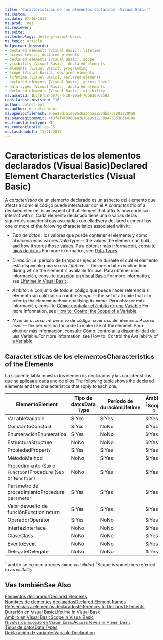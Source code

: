 ```yaml
---
title: "Características de los elementos declarados (Visual Basic)"
ms.custom: 
ms.date: 07/20/2015
ms.prod: .net
ms.reviewer: 
ms.suite: 
ms.technology: devlang-visual-basic
ms.topic: article
helpviewer_keywords:
- declared elements [Visual Basic], lifetime
- access levels, declared elements
- declared elements [Visual Basic], scope
- visibility [Visual Basic], declared elements
- elements [Visual Basic], programming
- scope [Visual Basic], declared elements
- lifetime [Visual Basic], declared elements
- declared elements [Visual Basic], access level
- data types [Visual Basic], declared elements
- declared elements [Visual Basic], visibility
ms.assetid: 1bc40fb8-b67c-4428-90a4-76b630ae2583
caps.latest.revision: "16"
author: dotnet-bot
ms.author: dotnetcontent
ms.openlocfilehash: 26ee27d3a1d085c6ab45ae850dbdac700aa208a9
ms.sourcegitcommit: 4f3fef493080a43e70e951223894768d36ce430a
ms.translationtype: MT
ms.contentlocale: es-ES
ms.lasthandoff: 11/21/2017
---
```

# <a name="declared-element-characteristics-visual-basic"></a><span data-ttu-id="cc6c8-102">Características de los elementos declarados (Visual Basic)</span><span class="sxs-lookup"><span data-stu-id="cc6c8-102">Declared Element Characteristics (Visual Basic)</span></span>
<span data-ttu-id="cc6c8-103">A *característica* de un elemento declarado es un aspecto del elemento que afecta a cómo el código puede interactuar con él.</span><span class="sxs-lookup"><span data-stu-id="cc6c8-103">A *characteristic* of a declared element is an aspect of that element that affects how code can interact with it.</span></span> <span data-ttu-id="cc6c8-104">Cada elemento declarado tiene una o varias de las siguientes características asociadas con ella:</span><span class="sxs-lookup"><span data-stu-id="cc6c8-104">Every declared element has one or more of the following characteristics associated with it:</span></span>  
  
-   <span data-ttu-id="cc6c8-105">*Tipo de datos* : los valores que puede contener el elemento y cómo almacena esos valores.</span><span class="sxs-lookup"><span data-stu-id="cc6c8-105">*Data type* — the values the element can hold, and how it stores those values.</span></span> <span data-ttu-id="cc6c8-106">Para obtener más información, consulte [tipos de datos](../../../../visual-basic/language-reference/data-types/data-type-summary.md).</span><span class="sxs-lookup"><span data-stu-id="cc6c8-106">For more information, see [Data Types](../../../../visual-basic/language-reference/data-types/data-type-summary.md).</span></span>  
  
-   <span data-ttu-id="cc6c8-107">*Duración* : el período de tiempo de ejecución durante el cual el elemento está disponible para su uso.</span><span class="sxs-lookup"><span data-stu-id="cc6c8-107">*Lifetime* — the period of execution time during which the element is available for use.</span></span> <span data-ttu-id="cc6c8-108">Para obtener más información, consulte [duración en Visual Basic](../../../../visual-basic/programming-guide/language-features/declared-elements/lifetime.md).</span><span class="sxs-lookup"><span data-stu-id="cc6c8-108">For more information, see [Lifetime in Visual Basic](../../../../visual-basic/programming-guide/language-features/declared-elements/lifetime.md).</span></span>  
  
-   <span data-ttu-id="cc6c8-109">*Ámbito* : el conjunto de todo el código que puede hacer referencia al elemento sin calificar su nombre.</span><span class="sxs-lookup"><span data-stu-id="cc6c8-109">*Scope* — the set of all code that can refer to the element without qualifying its name.</span></span> <span data-ttu-id="cc6c8-110">Para obtener más información, consulte [Cómo: controlar el ámbito de una Variable](../../../../visual-basic/programming-guide/language-features/declared-elements/how-to-control-the-scope-of-a-variable.md).</span><span class="sxs-lookup"><span data-stu-id="cc6c8-110">For more information, see [How to: Control the Scope of a Variable](../../../../visual-basic/programming-guide/language-features/declared-elements/how-to-control-the-scope-of-a-variable.md).</span></span>  
  
-   <span data-ttu-id="cc6c8-111">*Nivel de acceso* : el permiso de código hacer uso del elemento.</span><span class="sxs-lookup"><span data-stu-id="cc6c8-111">*Access level* — the permission for code to make use of the element.</span></span> <span data-ttu-id="cc6c8-112">Para obtener más información, consulte [Cómo: controlar la disponibilidad de una Variable](../../../../visual-basic/programming-guide/language-features/declared-elements/how-to-control-the-availability-of-a-variable.md).</span><span class="sxs-lookup"><span data-stu-id="cc6c8-112">For more information, see [How to: Control the Availability of a Variable](../../../../visual-basic/programming-guide/language-features/declared-elements/how-to-control-the-availability-of-a-variable.md).</span></span>  
  
## <a name="characteristics-of-the-elements"></a><span data-ttu-id="cc6c8-113">Características de los elementos</span><span class="sxs-lookup"><span data-stu-id="cc6c8-113">Characteristics of the Elements</span></span>  
 <span data-ttu-id="cc6c8-114">La siguiente tabla muestra los elementos declarados y las características que se aplican a cada uno de ellos.</span><span class="sxs-lookup"><span data-stu-id="cc6c8-114">The following table shows the declared elements and the characteristics that apply to each one.</span></span>  
  
|<span data-ttu-id="cc6c8-115">Elemento</span><span class="sxs-lookup"><span data-stu-id="cc6c8-115">Element</span></span>|<span data-ttu-id="cc6c8-116">Tipo de datos</span><span class="sxs-lookup"><span data-stu-id="cc6c8-116">Data Type</span></span>|<span data-ttu-id="cc6c8-117">Período de duración</span><span class="sxs-lookup"><span data-stu-id="cc6c8-117">Lifetime</span></span>|<span data-ttu-id="cc6c8-118">Ámbito <sup>1</sup></span><span class="sxs-lookup"><span data-stu-id="cc6c8-118">Scope <sup>1</sup></span></span>|<span data-ttu-id="cc6c8-119">Nivel de acceso</span><span class="sxs-lookup"><span data-stu-id="cc6c8-119">Access Level</span></span>|  
|-------------|---------------|--------------|------------------------|------------------|  
|<span data-ttu-id="cc6c8-120">Variable</span><span class="sxs-lookup"><span data-stu-id="cc6c8-120">Variable</span></span>|<span data-ttu-id="cc6c8-121">Sí</span><span class="sxs-lookup"><span data-stu-id="cc6c8-121">Yes</span></span>|<span data-ttu-id="cc6c8-122">Sí</span><span class="sxs-lookup"><span data-stu-id="cc6c8-122">Yes</span></span>|<span data-ttu-id="cc6c8-123">Sí</span><span class="sxs-lookup"><span data-stu-id="cc6c8-123">Yes</span></span>|<span data-ttu-id="cc6c8-124">Sí</span><span class="sxs-lookup"><span data-stu-id="cc6c8-124">Yes</span></span>|  
|<span data-ttu-id="cc6c8-125">Constante</span><span class="sxs-lookup"><span data-stu-id="cc6c8-125">Constant</span></span>|<span data-ttu-id="cc6c8-126">Sí</span><span class="sxs-lookup"><span data-stu-id="cc6c8-126">Yes</span></span>|<span data-ttu-id="cc6c8-127">No</span><span class="sxs-lookup"><span data-stu-id="cc6c8-127">No</span></span>|<span data-ttu-id="cc6c8-128">Sí</span><span class="sxs-lookup"><span data-stu-id="cc6c8-128">Yes</span></span>|<span data-ttu-id="cc6c8-129">Sí</span><span class="sxs-lookup"><span data-stu-id="cc6c8-129">Yes</span></span>|  
|<span data-ttu-id="cc6c8-130">Enumeración</span><span class="sxs-lookup"><span data-stu-id="cc6c8-130">Enumeration</span></span>|<span data-ttu-id="cc6c8-131">Sí</span><span class="sxs-lookup"><span data-stu-id="cc6c8-131">Yes</span></span>|<span data-ttu-id="cc6c8-132">No</span><span class="sxs-lookup"><span data-stu-id="cc6c8-132">No</span></span>|<span data-ttu-id="cc6c8-133">Sí</span><span class="sxs-lookup"><span data-stu-id="cc6c8-133">Yes</span></span>|<span data-ttu-id="cc6c8-134">Sí</span><span class="sxs-lookup"><span data-stu-id="cc6c8-134">Yes</span></span>|  
|<span data-ttu-id="cc6c8-135">Estructura</span><span class="sxs-lookup"><span data-stu-id="cc6c8-135">Structure</span></span>|<span data-ttu-id="cc6c8-136">No</span><span class="sxs-lookup"><span data-stu-id="cc6c8-136">No</span></span>|<span data-ttu-id="cc6c8-137">No</span><span class="sxs-lookup"><span data-stu-id="cc6c8-137">No</span></span>|<span data-ttu-id="cc6c8-138">Sí</span><span class="sxs-lookup"><span data-stu-id="cc6c8-138">Yes</span></span>|<span data-ttu-id="cc6c8-139">Sí</span><span class="sxs-lookup"><span data-stu-id="cc6c8-139">Yes</span></span>|  
|<span data-ttu-id="cc6c8-140">Propiedad</span><span class="sxs-lookup"><span data-stu-id="cc6c8-140">Property</span></span>|<span data-ttu-id="cc6c8-141">Sí</span><span class="sxs-lookup"><span data-stu-id="cc6c8-141">Yes</span></span>|<span data-ttu-id="cc6c8-142">Sí</span><span class="sxs-lookup"><span data-stu-id="cc6c8-142">Yes</span></span>|<span data-ttu-id="cc6c8-143">Sí</span><span class="sxs-lookup"><span data-stu-id="cc6c8-143">Yes</span></span>|<span data-ttu-id="cc6c8-144">Sí</span><span class="sxs-lookup"><span data-stu-id="cc6c8-144">Yes</span></span>|  
|<span data-ttu-id="cc6c8-145">Método</span><span class="sxs-lookup"><span data-stu-id="cc6c8-145">Method</span></span>|<span data-ttu-id="cc6c8-146">No</span><span class="sxs-lookup"><span data-stu-id="cc6c8-146">No</span></span>|<span data-ttu-id="cc6c8-147">Sí</span><span class="sxs-lookup"><span data-stu-id="cc6c8-147">Yes</span></span>|<span data-ttu-id="cc6c8-148">Sí</span><span class="sxs-lookup"><span data-stu-id="cc6c8-148">Yes</span></span>|<span data-ttu-id="cc6c8-149">Sí</span><span class="sxs-lookup"><span data-stu-id="cc6c8-149">Yes</span></span>|  
|<span data-ttu-id="cc6c8-150">Procedimiento (`Sub` o `Function`)</span><span class="sxs-lookup"><span data-stu-id="cc6c8-150">Procedure (`Sub` or `Function`)</span></span>|<span data-ttu-id="cc6c8-151">No</span><span class="sxs-lookup"><span data-stu-id="cc6c8-151">No</span></span>|<span data-ttu-id="cc6c8-152">Sí</span><span class="sxs-lookup"><span data-stu-id="cc6c8-152">Yes</span></span>|<span data-ttu-id="cc6c8-153">Sí</span><span class="sxs-lookup"><span data-stu-id="cc6c8-153">Yes</span></span>|<span data-ttu-id="cc6c8-154">Sí</span><span class="sxs-lookup"><span data-stu-id="cc6c8-154">Yes</span></span>|  
|<span data-ttu-id="cc6c8-155">Parámetro de procedimiento</span><span class="sxs-lookup"><span data-stu-id="cc6c8-155">Procedure parameter</span></span>|<span data-ttu-id="cc6c8-156">Sí</span><span class="sxs-lookup"><span data-stu-id="cc6c8-156">Yes</span></span>|<span data-ttu-id="cc6c8-157">Sí</span><span class="sxs-lookup"><span data-stu-id="cc6c8-157">Yes</span></span>|<span data-ttu-id="cc6c8-158">Sí</span><span class="sxs-lookup"><span data-stu-id="cc6c8-158">Yes</span></span>|<span data-ttu-id="cc6c8-159">No</span><span class="sxs-lookup"><span data-stu-id="cc6c8-159">No</span></span>|  
|<span data-ttu-id="cc6c8-160">Valor devuelto de función</span><span class="sxs-lookup"><span data-stu-id="cc6c8-160">Function return</span></span>|<span data-ttu-id="cc6c8-161">Sí</span><span class="sxs-lookup"><span data-stu-id="cc6c8-161">Yes</span></span>|<span data-ttu-id="cc6c8-162">Sí</span><span class="sxs-lookup"><span data-stu-id="cc6c8-162">Yes</span></span>|<span data-ttu-id="cc6c8-163">Sí</span><span class="sxs-lookup"><span data-stu-id="cc6c8-163">Yes</span></span>|<span data-ttu-id="cc6c8-164">No</span><span class="sxs-lookup"><span data-stu-id="cc6c8-164">No</span></span>|  
|<span data-ttu-id="cc6c8-165">Operador</span><span class="sxs-lookup"><span data-stu-id="cc6c8-165">Operator</span></span>|<span data-ttu-id="cc6c8-166">Sí</span><span class="sxs-lookup"><span data-stu-id="cc6c8-166">Yes</span></span>|<span data-ttu-id="cc6c8-167">No</span><span class="sxs-lookup"><span data-stu-id="cc6c8-167">No</span></span>|<span data-ttu-id="cc6c8-168">Sí</span><span class="sxs-lookup"><span data-stu-id="cc6c8-168">Yes</span></span>|<span data-ttu-id="cc6c8-169">Sí</span><span class="sxs-lookup"><span data-stu-id="cc6c8-169">Yes</span></span>|  
|<span data-ttu-id="cc6c8-170">Interfaz</span><span class="sxs-lookup"><span data-stu-id="cc6c8-170">Interface</span></span>|<span data-ttu-id="cc6c8-171">No</span><span class="sxs-lookup"><span data-stu-id="cc6c8-171">No</span></span>|<span data-ttu-id="cc6c8-172">No</span><span class="sxs-lookup"><span data-stu-id="cc6c8-172">No</span></span>|<span data-ttu-id="cc6c8-173">Sí</span><span class="sxs-lookup"><span data-stu-id="cc6c8-173">Yes</span></span>|<span data-ttu-id="cc6c8-174">Sí</span><span class="sxs-lookup"><span data-stu-id="cc6c8-174">Yes</span></span>|  
|<span data-ttu-id="cc6c8-175">Clase</span><span class="sxs-lookup"><span data-stu-id="cc6c8-175">Class</span></span>|<span data-ttu-id="cc6c8-176">No</span><span class="sxs-lookup"><span data-stu-id="cc6c8-176">No</span></span>|<span data-ttu-id="cc6c8-177">No</span><span class="sxs-lookup"><span data-stu-id="cc6c8-177">No</span></span>|<span data-ttu-id="cc6c8-178">Sí</span><span class="sxs-lookup"><span data-stu-id="cc6c8-178">Yes</span></span>|<span data-ttu-id="cc6c8-179">Sí</span><span class="sxs-lookup"><span data-stu-id="cc6c8-179">Yes</span></span>|  
|<span data-ttu-id="cc6c8-180">Evento</span><span class="sxs-lookup"><span data-stu-id="cc6c8-180">Event</span></span>|<span data-ttu-id="cc6c8-181">No</span><span class="sxs-lookup"><span data-stu-id="cc6c8-181">No</span></span>|<span data-ttu-id="cc6c8-182">No</span><span class="sxs-lookup"><span data-stu-id="cc6c8-182">No</span></span>|<span data-ttu-id="cc6c8-183">Sí</span><span class="sxs-lookup"><span data-stu-id="cc6c8-183">Yes</span></span>|<span data-ttu-id="cc6c8-184">Sí</span><span class="sxs-lookup"><span data-stu-id="cc6c8-184">Yes</span></span>|  
|<span data-ttu-id="cc6c8-185">Delegate</span><span class="sxs-lookup"><span data-stu-id="cc6c8-185">Delegate</span></span>|<span data-ttu-id="cc6c8-186">No</span><span class="sxs-lookup"><span data-stu-id="cc6c8-186">No</span></span>|<span data-ttu-id="cc6c8-187">No</span><span class="sxs-lookup"><span data-stu-id="cc6c8-187">No</span></span>|<span data-ttu-id="cc6c8-188">Sí</span><span class="sxs-lookup"><span data-stu-id="cc6c8-188">Yes</span></span>|<span data-ttu-id="cc6c8-189">Sí</span><span class="sxs-lookup"><span data-stu-id="cc6c8-189">Yes</span></span>|  
  
 <span data-ttu-id="cc6c8-190"><sup>1</sup> ámbito se conoce a veces como *visibilidad*.</span><span class="sxs-lookup"><span data-stu-id="cc6c8-190"><sup>1</sup> Scope is sometimes referred to as *visibility*.</span></span>  
  
## <a name="see-also"></a><span data-ttu-id="cc6c8-191">Vea también</span><span class="sxs-lookup"><span data-stu-id="cc6c8-191">See Also</span></span>  
 [<span data-ttu-id="cc6c8-192">Elementos declarados</span><span class="sxs-lookup"><span data-stu-id="cc6c8-192">Declared Elements</span></span>](../../../../visual-basic/programming-guide/language-features/declared-elements/index.md)  
 [<span data-ttu-id="cc6c8-193">Nombres de elementos declarados</span><span class="sxs-lookup"><span data-stu-id="cc6c8-193">Declared Element Names</span></span>](../../../../visual-basic/programming-guide/language-features/declared-elements/declared-element-names.md)  
 [<span data-ttu-id="cc6c8-194">Referencias a elementos declarados</span><span class="sxs-lookup"><span data-stu-id="cc6c8-194">References to Declared Elements</span></span>](../../../../visual-basic/programming-guide/language-features/declared-elements/references-to-declared-elements.md)  
 [<span data-ttu-id="cc6c8-195">Duración en Visual Basic</span><span class="sxs-lookup"><span data-stu-id="cc6c8-195">Lifetime in Visual Basic</span></span>](../../../../visual-basic/programming-guide/language-features/declared-elements/lifetime.md)  
 [<span data-ttu-id="cc6c8-196">Ámbito en Visual Basic</span><span class="sxs-lookup"><span data-stu-id="cc6c8-196">Scope in Visual Basic</span></span>](../../../../visual-basic/programming-guide/language-features/declared-elements/scope.md)  
 [<span data-ttu-id="cc6c8-197">Niveles de acceso en Visual Basic</span><span class="sxs-lookup"><span data-stu-id="cc6c8-197">Access levels in Visual Basic</span></span>](../../../../visual-basic/programming-guide/language-features/declared-elements/access-levels.md)  
 [<span data-ttu-id="cc6c8-198">Tipos de datos</span><span class="sxs-lookup"><span data-stu-id="cc6c8-198">Data Types</span></span>](../../../../visual-basic/programming-guide/language-features/data-types/index.md)  
 [<span data-ttu-id="cc6c8-199">Declaración de variables</span><span class="sxs-lookup"><span data-stu-id="cc6c8-199">Variable Declaration</span></span>](../../../../visual-basic/programming-guide/language-features/variables/variable-declaration.md)
